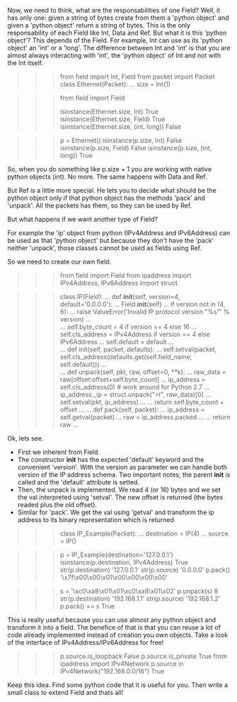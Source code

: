
Now, we need to think, what are the responsabilities of one Field? Well, it has only one:
given a string of bytes create from them a 'python object' and given a 'python object'
return a string of bytes.
This is the only responsability of each Field like Int, Data and Ref.
But what it is this 'python object'? This depends of the Field.
For example, Int can use as its 'python object' an 'int' or a 'long'.
The difference between Int and 'int' is that you are almost always interacting with 'int',
the 'python object' of Int and not with the Int itself.

>>> from field import Int, Field
>>> from packet import Packet
>>> class Ethernet(Packet):
...    size = Int(1)

>>> from field import Field
>>>
>>> isinstance(Ethernet.size, Int)
True
>>> isinstance(Ethernet.size, Field)
True
>>> isinstance(Ethernet.size, (int, long))
False

>>> p = Ethernet()
>>> isinstance(p.size, Int)
False
>>> isinstance(p.size, Field)
False
>>> isinstance(p.size, (int, long))
True

So, when you do something like p.size + 1 you are working with native python objects (int).
No more.
The same happens with Data and Ref.

But Ref is a little more special. He lets you to decide what should be the python object
only if that python object has the methods 'pack' and 'unpack'.
All the packets has them, so they can be used by Ref.

But what happens if we want another type of Field?

For example the 'ip' object from python (IPv4Address and IPv6Address) can be used as that
'python object' but because they don't have the 'pack' neither 'unpack', those classes 
cannot be used as fields using Ref.

So we need to create our own field.

>>> from field import Field
>>> from ipaddress import IPv4Address, IPv6Address
>>> import struct

>>> class IP(Field):
...    def __init__(self, version=4, default='0.0.0.0'):
...       Field.__init__(self)
...       if version not in (4, 6):
...          raise ValueError('Invalid IP protocol version "%s"' % version)
...      
...       self.byte_count = 4 if version == 4 else 16
...       self.cls_address = IPv4Address if version == 4 else IPv6Address
...       self.default = default
...    
...    def init(self, packet, defaults):
...       self.setval(packet, self.cls_address(defaults.get(self.field_name, self.default)))
...    
...    def unpack(self, pkt, raw, offset=0, **k):
...       raw_data = raw[offset:offset+self.byte_count]
...       ip_address = self.cls_address(0) # work around for Python 2.7
...       ip_address._ip = struct.unpack(">I", raw_data)[0]
...       self.setval(pkt, ip_address)
... 
...       return self.byte_count + offset
... 
...    def pack(self, packet):
...       ip_address = self.getval(packet)
...       raw = ip_address.packed
... 
...       return raw
...

Ok, lets see. 
 - First we inherent from Field. 
 - The constructor __init__ has the expected 'default' keyword and the convenient 'version'.
   With the version as parameter we can handle both version of the IP address schema.
   Two important notes, the parent __init__ is called and the 'default' attribute is setted.
 - Then, the unpack is implemented. We read 4 (or 16) bytes and we set the val interpreted
   using 'setval'. The new offset is returned (the bytes readed plus the old offset).
 - Similar for 'pack'. We get the val using 'getval' and transform the ip address to
   its binary representation which is returned

>>> class IP_Example(Packet):
...    destination = IP(4)
...    source = IP()

>>> p = IP_Example(destination='127.0.0.1')
>>> isinstance(p.destination, IPv4Address)
True
>>> str(p.destination)
'127.0.0.1'
>>> str(p.source)
'0.0.0.0'
>>> p.pack()
'\x7f\x00\x00\x01\x00\x00\x00\x00'

>>> s = '\xc0\xa8\x01\x01\xc0\xa8\x01\x02'
>>> p.unpack(s)
8
>>> str(p.destination)
'192.168.1.1'
>>> str(p.source)
'192.168.1.2'
>>> p.pack() == s
True

This is really useful because you can use almost any python object and transform it
into a field. The benefice of that is that you can reuse a lot of code already implemented
instead of creation you own objects.
Take a look of the interface of IPv4Address/IPv6Address for free!

>>> p.source.is_loopback
False
>>> p.source.is_private
True
>>> from ipaddress import IPv4Network
>>> p.source in IPv4Network("192.168.0.0/16")
True

Keep this idea. Find some python code that it is useful for you. Then write a small
class to extend Field and thats all!
